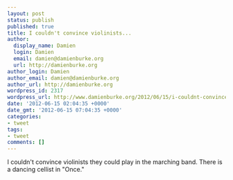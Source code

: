 ```yaml
---
layout: post
status: publish
published: true
title: I couldn't convince violinists...
author:
  display_name: Damien
  login: Damien
  email: damien@damienburke.org
  url: http://damienburke.org
author_login: Damien
author_email: damien@damienburke.org
author_url: http://damienburke.org
wordpress_id: 2317
wordpress_url: http://www.damienburke.org/2012/06/15/i-couldnt-convince-violinists/
date: '2012-06-15 02:04:35 +0000'
date_gmt: '2012-06-15 07:04:35 +0000'
categories:
- tweet
tags:
- tweet
comments: []
---
```

<p>I couldn't convince violinists they could play in the marching band. There is a dancing cellist in "Once."</p>
